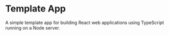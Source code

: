 # Template App

A simple template app for building React web applications using TypeScript running on a Node server.
